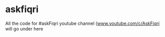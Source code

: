 # askfiqri
All the code for #askFiqri youtube channel (www.youtube.com/c/AskFiqri will go under here
